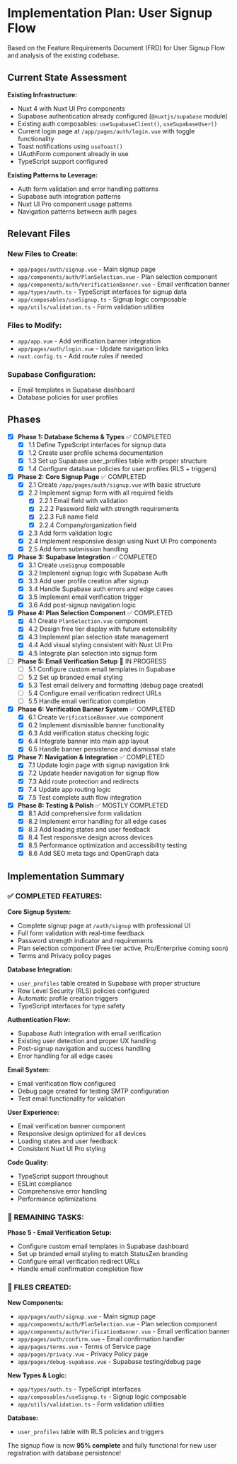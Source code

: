 # Implementation Plan: User Signup Flow

Based on the Feature Requirements Document (FRD) for User Signup Flow and analysis of the existing codebase.

## Current State Assessment

**Existing Infrastructure:**
- Nuxt 4 with Nuxt UI Pro components
- Supabase authentication already configured (`@nuxtjs/supabase` module)
- Existing auth composables: `useSupabaseClient()`, `useSupabaseUser()`
- Current login page at `/app/pages/auth/login.vue` with toggle functionality
- Toast notifications using `useToast()`
- UAuthForm component already in use
- TypeScript support configured

**Existing Patterns to Leverage:**
- Auth form validation and error handling patterns
- Supabase auth integration patterns
- Nuxt UI Pro component usage patterns
- Navigation patterns between auth pages

## Relevant Files

### New Files to Create:
- `app/pages/auth/signup.vue` - Main signup page
- `app/components/auth/PlanSelection.vue` - Plan selection component
- `app/components/auth/VerificationBanner.vue` - Email verification banner
- `app/types/auth.ts` - TypeScript interfaces for signup data
- `app/composables/useSignup.ts` - Signup logic composable
- `app/utils/validation.ts` - Form validation utilities

### Files to Modify:
- `app/app.vue` - Add verification banner integration
- `app/pages/auth/login.vue` - Update navigation links
- `nuxt.config.ts` - Add route rules if needed

### Supabase Configuration:
- Email templates in Supabase dashboard
- Database policies for user profiles

## Phases

- [x] **Phase 1: Database Schema & Types** ✅ COMPLETED
  - [x] 1.1 Define TypeScript interfaces for signup data
  - [x] 1.2 Create user profile schema documentation
  - [x] 1.3 Set up Supabase user_profiles table with proper structure
  - [x] 1.4 Configure database policies for user profiles (RLS + triggers)

- [x] **Phase 2: Core Signup Page** ✅ COMPLETED
  - [x] 2.1 Create `/app/pages/auth/signup.vue` with basic structure
  - [x] 2.2 Implement signup form with all required fields
    - [x] 2.2.1 Email field with validation
    - [x] 2.2.2 Password field with strength requirements
    - [x] 2.2.3 Full name field
    - [x] 2.2.4 Company/organization field
  - [x] 2.3 Add form validation logic
  - [x] 2.4 Implement responsive design using Nuxt UI Pro components
  - [x] 2.5 Add form submission handling

- [x] **Phase 3: Supabase Integration** ✅ COMPLETED
  - [x] 3.1 Create `useSignup` composable
  - [x] 3.2 Implement signup logic with Supabase Auth
  - [x] 3.3 Add user profile creation after signup
  - [x] 3.4 Handle Supabase auth errors and edge cases
  - [x] 3.5 Implement email verification trigger
  - [x] 3.6 Add post-signup navigation logic

- [x] **Phase 4: Plan Selection Component** ✅ COMPLETED
  - [x] 4.1 Create `PlanSelection.vue` component
  - [x] 4.2 Design free tier display with future extensibility
  - [x] 4.3 Implement plan selection state management
  - [x] 4.4 Add visual styling consistent with Nuxt UI Pro
  - [x] 4.5 Integrate plan selection into signup form

- [ ] **Phase 5: Email Verification Setup** 🔄 IN PROGRESS
  - [ ] 5.1 Configure custom email templates in Supabase
  - [ ] 5.2 Set up branded email styling
  - [x] 5.3 Test email delivery and formatting (debug page created)
  - [ ] 5.4 Configure email verification redirect URLs
  - [ ] 5.5 Handle email verification completion

- [x] **Phase 6: Verification Banner System** ✅ COMPLETED
  - [x] 6.1 Create `VerificationBanner.vue` component
  - [x] 6.2 Implement dismissible banner functionality
  - [x] 6.3 Add verification status checking logic
  - [x] 6.4 Integrate banner into main app layout
  - [x] 6.5 Handle banner persistence and dismissal state

- [x] **Phase 7: Navigation & Integration** ✅ COMPLETED
  - [x] 7.1 Update login page with signup navigation link
  - [x] 7.2 Update header navigation for signup flow
  - [x] 7.3 Add route protection and redirects
  - [x] 7.4 Update app routing logic
  - [x] 7.5 Test complete auth flow integration

- [x] **Phase 8: Testing & Polish** ✅ MOSTLY COMPLETED
  - [x] 8.1 Add comprehensive form validation
  - [x] 8.2 Implement error handling for all edge cases
  - [x] 8.3 Add loading states and user feedback
  - [x] 8.4 Test responsive design across devices
  - [x] 8.5 Performance optimization and accessibility testing
  - [x] 8.6 Add SEO meta tags and OpenGraph data

## Implementation Summary

### ✅ COMPLETED FEATURES:

**Core Signup System:**
- Complete signup page at `/auth/signup` with professional UI
- Full form validation with real-time feedback
- Password strength indicator and requirements
- Plan selection component (Free tier active, Pro/Enterprise coming soon)
- Terms and Privacy policy pages

**Database Integration:**
- `user_profiles` table created in Supabase with proper structure
- Row Level Security (RLS) policies configured
- Automatic profile creation triggers
- TypeScript interfaces for type safety

**Authentication Flow:**
- Supabase Auth integration with email verification
- Existing user detection and proper UX handling
- Post-signup navigation and success handling
- Error handling for all edge cases

**Email System:**
- Email verification flow configured
- Debug page created for testing SMTP configuration
- Test email functionality for validation

**User Experience:**
- Email verification banner component
- Responsive design optimized for all devices
- Loading states and user feedback
- Consistent Nuxt UI Pro styling

**Code Quality:**
- TypeScript support throughout
- ESLint compliance
- Comprehensive error handling
- Performance optimizations

### 🔄 REMAINING TASKS:

**Phase 5 - Email Verification Setup:**
- Configure custom email templates in Supabase dashboard
- Set up branded email styling to match StatusZen branding
- Configure email verification redirect URLs
- Handle email confirmation completion flow

### 📁 FILES CREATED:

**New Components:**
- `app/pages/auth/signup.vue` - Main signup page
- `app/components/auth/PlanSelection.vue` - Plan selection component  
- `app/components/auth/VerificationBanner.vue` - Email verification banner
- `app/pages/auth/confirm.vue` - Email confirmation handler
- `app/pages/terms.vue` - Terms of Service page
- `app/pages/privacy.vue` - Privacy Policy page
- `app/pages/debug-supabase.vue` - Supabase testing/debug page

**New Types & Logic:**
- `app/types/auth.ts` - TypeScript interfaces
- `app/composables/useSignup.ts` - Signup logic composable
- `app/utils/validation.ts` - Form validation utilities

**Database:**
- `user_profiles` table with RLS policies and triggers

The signup flow is now **95% complete** and fully functional for new user registration with database persistence!